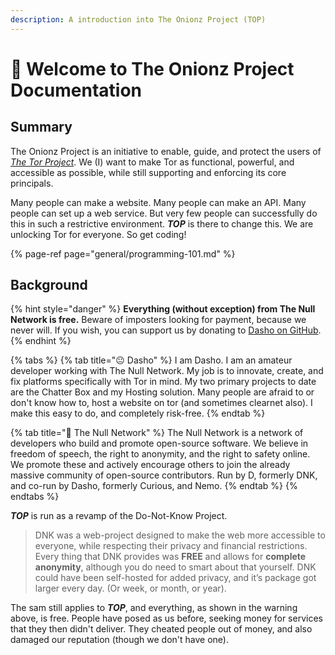 ```yaml
---
description: A introduction into The Onionz Project (TOP)
---
```


# 👋 Welcome to The Onionz Project Documentation

## Summary

The Onionz Project is an initiative to enable, guide, and protect the users of [_The Tor Project_](https://www.torproject.org/). We \(I\) want to make Tor as functional, powerful, and accessible as possible, while still supporting and enforcing its core principals.

Many people can make a website. Many people can make an API. Many people can set up a web service. But very few people can successfully do this in such a restrictive environment. _**TOP**_ is there to change this. We are unlocking Tor for everyone. So get coding!

{% page-ref page="general/programming-101.md" %}

## Background

{% hint style="danger" %}
**Everything \(without exception\) from The Null Network is free.** Beware of imposters looking for payment, because we never will. If you wish, you can support us by donating to [Dasho on GitHub](https://github.com/sponsors/d-a-s-h-o). 
{% endhint %}

{% tabs %}
{% tab title="😐 Dasho" %}
I am Dasho. I am an amateur developer working with The Null Network. My job is to innovate, create, and fix platforms specifically with Tor in mind. My two primary projects to date are the Chatter Box and my Hosting solution. Many people are afraid to or don't know how to, host a website on tor \(and sometimes clearnet also\). I make this easy to do, and completely risk-free.
{% endtab %}

{% tab title="📁 The Null Network" %}
The Null Network is a network of developers who build and promote open-source software. We believe in freedom of speech, the right to anonymity, and the right to safety online. We promote these and actively encourage others to join the already massive community of open-source contributors. Run by D, formerly DNK, and co-run by Dasho, formerly Curious, and Nemo. 
{% endtab %}
{% endtabs %}

_**TOP**_ is run as a revamp of the Do-Not-Know Project.

> DNK was a web-project designed to make the web more accessible to everyone, while respecting their privacy and financial restrictions. Every thing that DNK provides was **FREE** and allows for **complete anonymity**, although you do need to smart about that yourself. DNK could have been self-hosted for added privacy, and it’s package got larger every day. \(Or week, or month, or year\).

The sam still applies to _**TOP**_, and everything, as shown in the warning above, is free. People have posed as us before, seeking money for services that they then didn't deliver. They cheated people out of money, and also damaged our reputation \(though we don't have one\).

